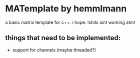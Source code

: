 MATemplate by hemmlmann
=======================

a basic matrix template for c++. i hope.
!shits aint working atm!


things that need to be implemented:
-----------------------
+ support for channels (maybe threaded?)

